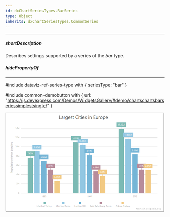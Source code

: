 ```yaml
---
id: dxChartSeriesTypes.BarSeries
type: Object
inherits: dxChartSeriesTypes.CommonSeries
---
```

---
##### shortDescription
Describes settings supported by a series of the *bar* type.

##### hidePropertyOf

---
#include dataviz-ref-series-type with { 
    seriesType: "bar"
}

#include common-demobutton with {
    url: "https://js.devexpress.com/Demos/WidgetsGallery/#demo/chartschartsbarseriessimplestsingle/"
}

![DevExtreme HTML5 Charts BarSeriesType](/images/ChartJS/Bar.png)